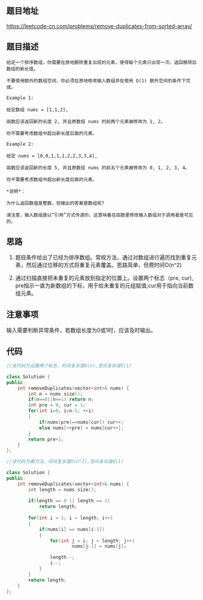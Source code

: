 ## 题目地址
https://leetcode-cn.com/problems/remove-duplicates-from-sorted-array/


## 题目描述
```
给定一个排序数组，你需要在原地删除重复出现的元素，使得每个元素只出现一次，返回移除后数组的新长度。

不要使用额外的数组空间，你必须在原地修改输入数组并在使用 O(1) 额外空间的条件下完成。

Example 1:

给定数组 nums = [1,1,2], 

函数应该返回新的长度 2, 并且原数组 nums 的前两个元素被修改为 1, 2。 

你不需要考虑数组中超出新长度后面的元素。

Example 2:

给定 nums = [0,0,1,1,1,2,2,3,3,4],

函数应该返回新的长度 5, 并且原数组 nums 的前五个元素被修改为 0, 1, 2, 3, 4。

你不需要考虑数组中超出新长度后面的元素。

*说明*：

为什么返回数值是整数，但输出的答案是数组呢?

请注意，输入数组是以“引用”方式传递的，这意味着在函数里修改输入数组对于调用者是可见的。
```

## 思路

1. 题目条件给出了已经为排序数组。常规方法，通过对数组进行遍历找到重复元素，然后通过位移的方式将重复元素覆盖。思路简单，但费时间O(n^2)

2. 通过扫描直接把未重复的元素放到指定的位置上。设置两个标志（pre, cur), pre指示一直为新数组的下标，用于给未重复的元组赋值;cur用于指向当前数组元素。

## 注意事项
输入需要判断异常条件，若数组长度为0或1时，应该及时输出。


## 代码
```c++
//该代码为设置两个标志，时间复杂度O(n),空间复杂度O(1)

class Solution {
public:
    int removeDuplicates(vector<int>& nums) {
        int n = nums.size();
        if(n==0||n==1) return n;
        int pre = 0, cur = 1;
        for(int i=0; i<n-1; ++i)
        {
            if(nums[pre]==nums[cur]) cur++;
            else nums[++pre] = nums[cur++];
        }
        return pre+1;
    }
};
```
```c++
//该代码为暴力法，时间复杂度O(n^2),空间复杂度O(1)

class Solution {
public:
    int removeDuplicates(vector<int>& nums) {
        int length = nums.size();
        
        if(length == 0 || length == 1)
            return length;
        
        for(int i = 1; i < length; i++)
        {
            if(nums[i] == nums[i-1])
            {
                for(int j = i; j < length; j++)
                        nums[j-1] = nums[j];

                length--;
                i--;
            }   
        }  
        return length;
    }
};
```
